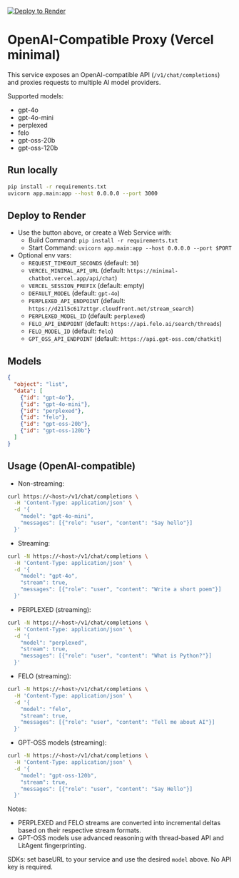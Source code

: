 [![Deploy to Render](https://render.com/images/deploy-to-render-button.svg)](https://render.com/deploy?repo=https://github.com/officialprakashkumarsingh/hosted-api)

# OpenAI-Compatible Proxy (Vercel minimal)

This service exposes an OpenAI-compatible API (`/v1/chat/completions`) and proxies requests to multiple AI model providers.

Supported models:
- gpt-4o
- gpt-4o-mini
- perplexed
- felo
- gpt-oss-20b
- gpt-oss-120b

## Run locally

```bash
pip install -r requirements.txt
uvicorn app.main:app --host 0.0.0.0 --port 3000
```

## Deploy to Render

- Use the button above, or create a Web Service with:
  - Build Command: `pip install -r requirements.txt`
  - Start Command: `uvicorn app.main:app --host 0.0.0.0 --port $PORT`
- Optional env vars:
  - `REQUEST_TIMEOUT_SECONDS` (default: `30`)
  - `VERCEL_MINIMAL_API_URL` (default: `https://minimal-chatbot.vercel.app/api/chat`)
  - `VERCEL_SESSION_PREFIX` (default: empty)
  - `DEFAULT_MODEL` (default: `gpt-4o`)
  - `PERPLEXED_API_ENDPOINT` (default: `https://d21l5c617zttgr.cloudfront.net/stream_search`)
  - `PERPLEXED_MODEL_ID` (default: `perplexed`)
  - `FELO_API_ENDPOINT` (default: `https://api.felo.ai/search/threads`)
  - `FELO_MODEL_ID` (default: `felo`)
  - `GPT_OSS_API_ENDPOINT` (default: `https://api.gpt-oss.com/chatkit`)

## Models

```json
{
  "object": "list",
  "data": [
    {"id": "gpt-4o"},
    {"id": "gpt-4o-mini"},
    {"id": "perplexed"},
    {"id": "felo"},
    {"id": "gpt-oss-20b"},
    {"id": "gpt-oss-120b"}
  ]
}
```

## Usage (OpenAI-compatible)

- Non-streaming:
```bash
curl https://<host>/v1/chat/completions \
  -H 'Content-Type: application/json' \
  -d '{
    "model": "gpt-4o-mini",
    "messages": [{"role": "user", "content": "Say hello"}]
  }'
```

- Streaming:
```bash
curl -N https://<host>/v1/chat/completions \
  -H 'Content-Type: application/json' \
  -d '{
    "model": "gpt-4o",
    "stream": true,
    "messages": [{"role": "user", "content": "Write a short poem"}]
  }'
```

- PERPLEXED (streaming):
```bash
curl -N https://<host>/v1/chat/completions \
  -H 'Content-Type: application/json' \
  -d '{
    "model": "perplexed",
    "stream": true,
    "messages": [{"role": "user", "content": "What is Python?"}]
  }'
```

- FELO (streaming):
```bash
curl -N https://<host>/v1/chat/completions \
  -H 'Content-Type: application/json' \
  -d '{
    "model": "felo",
    "stream": true,
    "messages": [{"role": "user", "content": "Tell me about AI"}]
  }'
```

- GPT-OSS models (streaming):
```bash
curl -N https://<host>/v1/chat/completions \
  -H 'Content-Type: application/json' \
  -d '{
    "model": "gpt-oss-120b",
    "stream": true,
    "messages": [{"role": "user", "content": "Say Hello"}]
  }'
```

Notes:
- PERPLEXED and FELO streams are converted into incremental deltas based on their respective stream formats.
- GPT-OSS models use advanced reasoning with thread-based API and LitAgent fingerprinting.

SDKs: set baseURL to your service and use the desired `model` above. No API key is required.